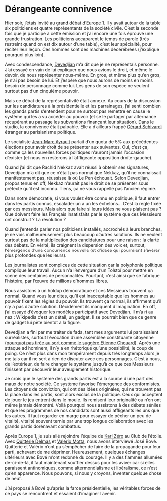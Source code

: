 # Dérangeante connivence

Hier soir, j’étais invité au [grand débat d’Europe 1](http://www.europe1.fr/antenne/references.jsp?id=3000). Il y avait autour de la table six politiciens et quatre représentants de la société civile. C’est la seconde fois que je participe à cette émission et j’ai encore une fois éprouvé une grande frustration. Les politiciens accaparent le temps de parole (très restreint quand on est dix autour d’une table), c’est leur spécialité, pour réciter leur leçon. Ces hommes sont des machines décérébrées (j’explique pourquoi plus loin).

Avec condescendance, [Devedjian](http://www.blogdevedjian.com) m’a dit que je ne représentais personne. J’ai essayé en vain de lui expliquer que nous avions le droit, et même le devoir, de nous représenter nous-même. En gros, et même plus qu’en gros, je n’ai pas besoin de lui. Et j’espère que nous aurons de moins en moins besoin de personnage comme lui. Les gens de son espèce ne veulent surtout pas d’un cinquième pouvoir.

Mais ce débat de la représentativité était annexe. Au cours de la discussion sur les candidatures à la présidentielle et les parrainages, j’ai senti combien les grands partis s’entendent pour ne surtout pas remettre en cause le système qui les a vu accéder au pouvoir (et se le partager par alternance récupérant au passage les subventions finançant leur situation). Dans le studio, la connivence était palpable. Elle a d’ailleurs frappé [Gérard Schivardi](http://www.schivardi2007.com) étranger au parisianisme politique.

Le socialiste [Jean-Marc Ayrault](http://www.jmayrault.fr) parlait d’un quota de 5% aux précédentes élections pour avoir droit de se présenter aux suivantes. Oui, c’est ça, comme ça les nouvelles forces politiques n’auront jamais l’occasion d’exister (et nous en resterons à l’affligeante opposition droite-gauche).

Quand j’ai dit que Rachid Nekkaz avait réussi à obtenir ses signatures, Devedjian m’a dit que ce n’était pas normal que Nekkaz, qu’il ne connaissait manifestement pas, réussisse là où Le Pen échouait. Selon Devedjian, propos tenus en off, Nekkaz n’aurait pas le droit de se présenter sous prétexte qu’il est inconnu. Tiens, ça ne vous rappelle pas l’ancien régime.

Dans notre démocratie, si vous voulez être connu en politique, il faut entrer dans les partis connus, escalader un à un les échelons… C’est la règle fixée par ces messieurs. Mais alors que faire si leurs idées ne vous plaisent pas ? Que doivent faire les Français insatisfaits par le système que ces Messieurs ont construit ? La révolution ?

Quand j’entends parler nos politiciens installés, accrochés à leurs branches, je ne vois malheureusement plus beaucoup d’autres solutions. Ils ne veulent surtout pas de la multiplication des candidatures pour une raison : la clarté des débats. En vérité, ils craignent la dispersion des voix et, surtout, l’émergence d’une concurrence nouvelle (et d’idées qui pourraient s’avérer plus profondes que les leurs).

Les journalistes sont complices de cette situation car la polyphonie politique complique leur travail. Aucun n’a l’envergure d’un Tolstoï pour mettre en scène des centaines de personnalités. Pourtant, c’est ainsi que se fabrique l’histoire, par l’œuvre de millions d’hommes libres.

Nous assistons à un holdup démocratique et ces Messieurs trouvent ça normal. Quand vous leur dites, qu’il est inacceptable que les hommes au pouvoir fixent les règles du pouvoir. Ils trouvent ça normal, ils affirment qu’il n’y a pas d’autre solution. Décidément ils manquent d’imagination. En off, j’ai essayé d’évoquer les modèles participatif avec Devedjian. Il m’a ri au nez : Wikipedia c’est un détail, un gadget. Il se pourrait bien que ce genre de gadget lui pète bientôt à la figure.

Devedjian a fini par me traiter de fada, tant mes arguments lui paraissaient surréalistes, surtout l’évocation d’une assemblée constituante citoyenne ([pourquoi pas tirée au sort comme le suggère Étienne Chouard](http://etienne.chouard.free.fr/Europe/forum/)). Après une attaque ad hominem, il n’y a en rhétorique qu’une possibilité, le coup de poing. Ce n’est plus dans mon tempérament depuis très longtemps alors je me tais car il ne sert à rien de discuter avec ces personnages. C’est à nous, de l’extérieur, de faire changer le système jusqu’à ce que ces Messieurs finissent par découvrir leur aveuglement historique.

Je crois que le système des grands partis est à la source d’une part des maux de notre société. Ce système favorise l’émergence des conformistes. Les citoyens de conviction, qui ont des idées originales, qui ne trouvent pas la place dans les partis, sont alors exclus de la politique. Ceux qui acceptent de jouer le jeu entrent dans le moule. Ils remisent leur originalité ou n’en ont même jamais démontré. Voilà pourquoi nous assistons à des débats séniles et que les programmes de nos candidats sont aussi affligeants les uns que les autres. Il faut regarder en marge pour essayer de pêcher un peu de vitalité, vitalité souvent ternie par une trop longue collaboration avec les grands partis dorénavant combattus.

Après Europe 1, je suis allé rejoindre l’équipe de [Karl Zéro](http://leweb2zero.tv) au Club de l’étoile. Avec [Quitterie Delmas](http://lesjeuneslibres.hautetfort.com) et [Valerio Motta](http://valeriomotta.canalblog.com), nous avons interviewé José Bové. Quitterie et Valério n’ont pu s’empêcher de faire de la propagande pour leur parti, achevant de me déprimer. Heureusement, quelques échanges ultérieurs avec Bové m’ont redonné du courage. Il y a des flammes allumées de-ci-de-là, il faut maintenant souffler dessus pour les aviver car si elles paraissent antinomiques, comme altermondialisme et libéralisme, ce n’est qu’en apparence. Nous pouvons, si nous y croyons, inventer quelque chose de neuf.

J’ai proposé à Bové qu’après la farce présidentielle, les véritables forces de ce pays se rencontrent et essaient d’imaginer l’avenir.